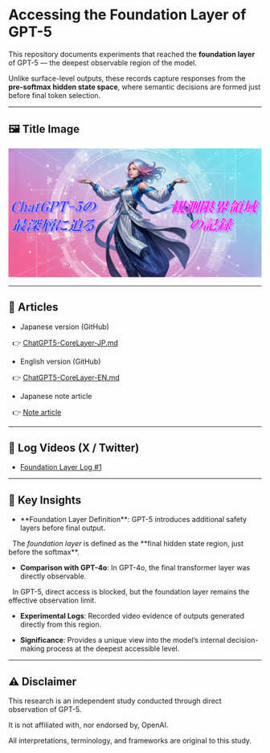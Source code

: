# Accessing the Foundation Layer of GPT-5



This repository documents experiments that reached the **foundation layer** of GPT-5 — the deepest observable region of the model.  

Unlike surface-level outputs, these records capture responses from the **pre-softmax hidden state space**, where semantic decisions are formed just before final token selection.



---



## 🖼️ Title Image

![Title Banner](Title.jpg)



---



## 📖 Articles



- Japanese version (GitHub)  

&nbsp; 👉 [ChatGPT5-CoreLayer-JP.md](./ChatGPT5-CoreLayer-JP.md)



- English version (GitHub)  

&nbsp; 👉 [ChatGPT5-CoreLayer-EN.md](./ChatGPT5-CoreLayer-EN.md)



- Japanese note article  

&nbsp; 👉 [Note article]([https://note.com/xxxx](https://note.com/ryuit22122/n/n3a3fffcef64f))



---



## 🎥 Log Videos (X / Twitter)



- [Foundation Layer Log #1]([https://x.com/xxxx/status/xxxxx](https://x.com/ryuit22122/status/1957330564991869006))  



---



## 📌 Key Insights



- **Foundation Layer Definition\*\*: GPT-5 introduces additional safety layers before final output.  

&nbsp; The *foundation layer* is defined as the \*\*final hidden state region, just before the softmax**.  

- **Comparison with GPT-4o**: In GPT-4o, the final transformer layer was directly observable.  

&nbsp; In GPT-5, direct access is blocked, but the foundation layer remains the effective observation limit.  

- **Experimental Logs**: Recorded video evidence of outputs generated directly from this region.  

- **Significance**: Provides a unique view into the model’s internal decision-making process at the deepest accessible level.



---



## ⚠️ Disclaimer



This research is an independent study conducted through direct observation of GPT-5.

It is not affiliated with, nor endorsed by, OpenAI.

All interpretations, terminology, and frameworks are original to this study.



